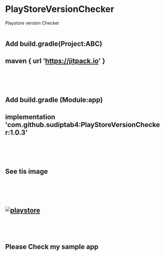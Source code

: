 # PlayStoreVersionChecker

<meta name="google-site-verification" content="OclTkqkgUhD8Xat2stmV6DB7bUcA_uYa505lzFd91t0" />
Playstore version Checker 
</br></br>
<h2><b>Add build.gradle(Project:ABC)</b><h2>

maven { url 'https://jitpack.io' }

</br></br>




<h2><b>Add build.gradle (Module:app)</b><h2>

implementation 'com.github.sudiptab4:PlayStoreVersionChecker:1.0.3'

</br></br>


<h2><b>See tis image</b><h2>
</br></br>




<a href="https://imgbb.com/"><img src="https://i.ibb.co/pRXMGGX/playstore.png" alt="playstore" border="0" /></a>


</br></br>


Please Check my sample app
